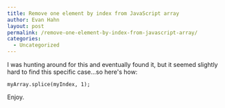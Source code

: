 ```yaml
---
title: Remove one element by index from JavaScript array
author: Evan Hahn
layout: post
permalink: /remove-one-element-by-index-from-javascript-array/
categories:
  - Uncategorized
---
```

I was hunting around for this and eventually found it, but it seemed slightly hard to find this specific case...so here's how:

    myArray.splice(myIndex, 1);
    

Enjoy.
